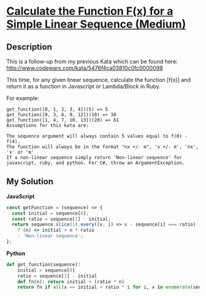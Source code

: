# [Calculate the Function F(x) for a Simple Linear Sequence (Medium)](https://www.codewars.com/kata/54784a99b5339e1eaf000807)

## Description

This is a follow-up from my previous Kata which can be found here: http://www.codewars.com/kata/5476f4ca03810c0fc0000098

This time, for any given linear sequence, calculate the function [f(x)] and return it as a function in Javascript or Lambda/Block in Ruby.

For example:

```
get_function([0, 1, 2, 3, 4])(5) => 5
get_function([0, 3, 6, 9, 12])(10) => 30
get_function([1, 4, 7, 10, 13])(20) => 61
Assumptions for this kata are:
```

```
The sequence argument will always contain 5 values equal to f(0) - f(4).
The function will always be in the format "nx +/- m", 'x +/- m', 'nx', 'x' or 'm'
If a non-linear sequence simply return 'Non-linear sequence' for javascript, ruby, and python. For C#, throw an ArgumentException.
```

## My Solution

**JavaScript**

```js
const getFunction = (sequence) => {
  const initial = sequence[0];
  const ratio = sequence[1] - initial;
  return sequence.slice(1).every((v, i) => v - sequence[i] === ratio)
    ? (n) => initial + n * ratio
    : 'Non-linear sequence';
};
```

**Python**

```py
def get_function(sequence):
    initial = sequence[0]
    ratio = sequence[1] - initial
    def fn(n): return initial + (ratio * n)
    return fn if all(x == initial + ratio * i for i, x in enumerate(sequence)) else "Non-linear sequence"
```
